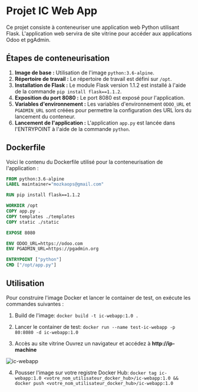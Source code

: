 # Projet IC Web App

Ce projet consiste à conteneuriser une application web Python utilisant Flask. L'application web servira de site vitrine pour accéder aux applications Odoo et pgAdmin.

## Étapes de conteneurisation

1. **Image de base :** Utilisation de l'image `python:3.6-alpine`.
2. **Répertoire de travail :** Le répertoire de travail est défini sur `/opt`.
3. **Installation de Flask :** Le module Flask version 1.1.2 est installé à l'aide de la commande `pip install flask==1.1.2`.
4. **Exposition du port 8080 :** Le port 8080 est exposé pour l'application.
5. **Variables d'environnement :** Les variables d'environnement `ODOO_URL` et `PGADMIN_URL` sont créées pour permettre la configuration des URL lors du lancement du conteneur.
6. **Lancement de l'application :** L'application `app.py` est lancée dans l'ENTRYPOINT à l'aide de la commande `python`.

## Dockerfile

Voici le contenu du Dockerfile utilisé pour la conteneurisation de l'application :

```Dockerfile
FROM python:3.6-alpine
LABEL maintainer="mozkaops@gmail.com"

RUN pip install flask==1.1.2

WORKDIR /opt
COPY app.py .
COPY templates ./templates
COPY static ./static

EXPOSE 8080

ENV ODOO_URL=https://odoo.com
ENV PGADMIN_URL=https://pgadmin.org

ENTRYPOINT ["python"]
CMD ["/opt/app.py"]
```

## Utilisation

Pour construire l'image Docker et lancer le container de test, on exécute les commandes suivantes :

1. Build de l'image:
`docker build -t ic-webapp:1.0 .`

2. Lancer le container de test:
`docker run --name test-ic-webapp -p 80:8080 -d ic-webapp:1.0`

3. Accès au site vitrine
Ouvrez un navigateur et accédez à **http://ip-machine**

![ic-webapp](https://github.com/MozkaGit/devops-bootcamp-final/assets/43102748/2b5d3b92-b813-4e87-9458-7c5b0e7a0a29)

4. Pousser l'image sur votre registre Docker Hub: `docker tag ic-webapp:1.0 <votre_nom_utilisateur_docker_hub>/ic-webapp:1.0 && docker push <votre_nom_utilisateur_docker_hub>/ic-webapp:1.0`
